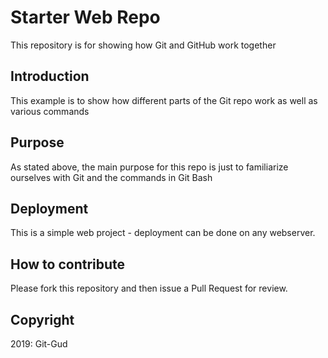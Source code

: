 # Starter Web Repo

This repository is for showing how Git and GitHub work together

## Introduction

This example is to show how different parts of the Git repo work as well as various commands

## Purpose

As stated above, the main purpose for this repo is just to familiarize ourselves with Git 
and the commands in Git Bash

## Deployment

This is a simple web project - deployment can be done on any webserver.

## How to contribute

Please fork this repository and then issue a Pull Request for review.

## Copyright

2019: Git-Gud

